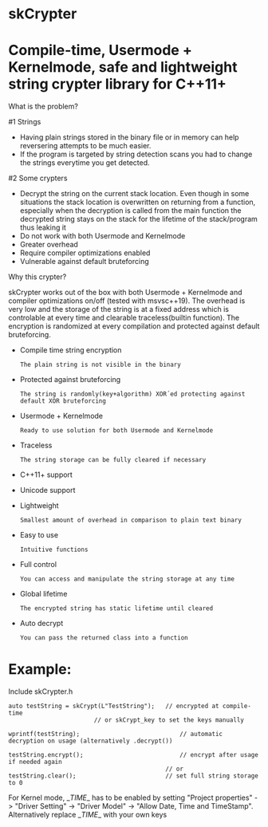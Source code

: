 # skCrypter

# Compile-time, Usermode + Kernelmode, safe and lightweight string crypter library for C++11+

What is the problem?

#1 Strings
- Having plain strings stored in the binary file or in memory can help reversering attempts to be much easier.
- If the program is targeted by string detection scans you had to change the strings everytime you get detected.

#2 Some crypters
- Decrypt the string on the current stack location. Even though in some situations the stack location is overwritten on returning from a function, especially when the decryption is called from the main function the decrypted string stays on the stack for the lifetime of the stack/program thus leaking it
- Do not work with both Usermode and Kernelmode
- Greater overhead
- Require compiler optimizations enabled
- Vulnerable against default bruteforcing

Why this crypter?

skCrypter works out of the box with both Usermode + Kernelmode and compiler optimizations on/off (tested with msvsc++19). The overhead is very low and the storage of the string is at a fixed address which is controlable at every time and clearable traceless(builtin function). The encryption is randomized at every compilation and protected against default bruteforcing.


- Compile time string encryption

      The plain string is not visible in the binary
- Protected against bruteforcing
			
      The string is randomly(key+algorithm) XOR´ed protecting against default XOR bruteforcing
- Usermode + Kernelmode
			
      Ready to use solution for both Usermode and Kernelmode
- Traceless
			
      The string storage can be fully cleared if necessary
- C++11+ support
- Unicode support
- Lightweight
			
      Smallest amount of overhead in comparison to plain text binary
- Easy to use
			
      Intuitive functions
- Full control
			
      You can access and manipulate the string storage at any time
- Global lifetime
			
      The encrypted string has static lifetime until cleared
- Auto decrypt
		
      You can pass the returned class into a function

# Example:

Include skCrypter.h


    auto testString = skCrypt(L"TestString");	// encrypted at compile-time
							// or skCrypt_key to set the keys manually

    wprintf(testString);                            // automatic decryption on usage (alternatively .decrypt())

    testString.encrypt();	                        // encrypt after usage if needed again
                                                // or                   
    testString.clear();	                        // set full string storage to 0
    
For Kernel mode, \__TIME__ has to be enabled by setting "Project properties" -> "Driver Setting" -> "Driver Model" -> "Allow Date, Time and TimeStamp". Alternatively replace \__TIME__ with your own keys
